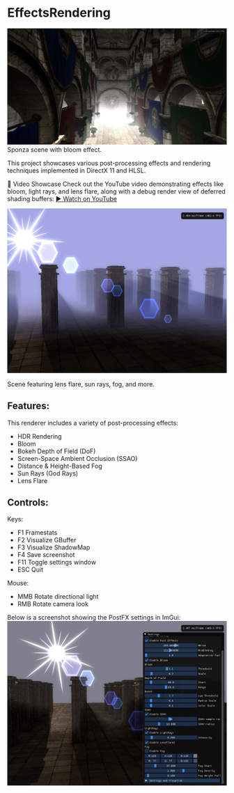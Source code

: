 # EffectsRendering

![EffectsRendering with DX11 Sponza with Bloom .](EffectsRendering/screenshot_2025-02-09_2014_06.jpg)
Sponza scene with bloom effect.

This project showcases various post-processing effects and rendering techniques implemented in DirectX 11 and HLSL.

🎥 Video Showcase
Check out the YouTube video demonstrating effects like bloom, light rays, and lens flare, along with a debug render view of deferred shading buffers:
[▶ Watch on YouTube](https://youtu.be/tpAFA-Ydh0k)


![EffectsRendering with DX11 .](EffectsRendering/screenshot.jpg)

Scene featuring lens flare, sun rays, fog, and more.

## Features:
This renderer includes a variety of post-processing effects:

- HDR Rendering
- Bloom
- Bokeh Depth of Field (DoF)
- Screen-Space Ambient Occlusion (SSAO)
- Distance & Height-Based Fog
- Sun Rays (God Rays)
- Lens Flare

## Controls:

Keys:
- F1 Framestats
- F2 Visualize GBuffer
- F3 Visualize ShadowMap
- F4 Save screenshot
- F11 Toggle settings window
- ESC Quit

Mouse:
- MMB Rotate directional light
- RMB Rotate camera look 


Below is a screenshot showing the PostFX settings in ImGui:
![EffectsRendering with DX11 .](EffectsRendering/screenshot_2021-07-02_2044_42.jpg)
